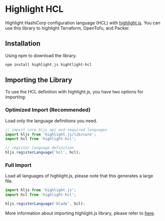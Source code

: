 # Highlight HCL

Highlight HashiCorp configuration language (HCL) with [highlight.js](https://highlightjs.org/).
You can use this library to highlight Terraform, OpenTofu, and Packer.

## Installation

Using npm to download the library.

```bash
npm install highlight.js hightlight-hcl
```

## Importing the Library

To use the HCL definition with highlight.js, you have two options for importing:

### Optimized Import (Recommended)

Load only the language definitions you need.

```javascript
// import core hljs api and required languages
import hljs from 'highlight.js/lib/core';
import hcl from 'highlight-hcl';

// register language definition
hljs.registerLanguage('hcl', hcl);
```

### Full Import

Load all languages of highlight.js, please note that this generates a large file.

```javascript
import hljs from 'highlight.js';
import hcl from 'highlight-hcl';

hljs.registerLanguage('blade', hcl);
```

More information about importing highlight.js library, please refer
to [here](https://highlightjs.readthedocs.io/en/latest/readme.html#importing-the-library).
